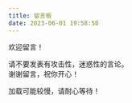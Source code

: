 ```yaml
---
title: 留言板
date: 2023-06-01 19:58:58
---
```


欢迎留言！

请不要发表有攻击性，迷惑性的言论。  
谢谢留言，祝你开心！

加载可能较慢，请耐心等待！

<script src="https://giscus.app/client.js"
        data-repo="JoyWonderful/git-comments"
        data-repo-id="R_kgDOJqKeHA"
        data-category="Announcements"
        data-category-id="DIC_kwDOJqKeHM4CW83-"
        data-mapping="pathname"
        data-strict="0"
        data-reactions-enabled="1"
        data-emit-metadata="0"
        data-input-position="top"
        data-theme="https://joywonderful.github.io/css/giscus.css"
        data-lang="zh-CN"
        crossorigin="anonymous"
        async>
</script>